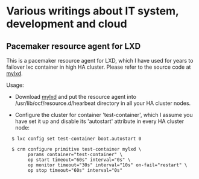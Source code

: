 # Various writings about IT system, development and cloud

## Pacemaker resource agent for LXD
This is a pacemaker resource agent for LXD, which I have used for years to failover lxc container in high HA cluster.  Please refer to the source code at [mylxd](https://github.com/q13975/articles/blob/master/mylxd).

Usage: 

- Download [mylxd](https://github.com/q13975/articles/blob/master/mylxd) and put the resource agent into /usr/lib/ocf/resource.d/hearbeat directory in all your HA cluster nodes.

- Configure the cluster for container 'test-container', which I assume you have set it up and disable its 'autostart' attribute in every HA cluster node:
```
  $ lxc config set test-container boot.autostart 0

  $ crm configure primitive test-container mylxd \
        params container="test-container" \
        op start timeout="60s" interval="0s" \
        op monitor timeout="30s" interval="10s" on-fail="restart" \
        op stop timeout="60s" interval="0s"
```
